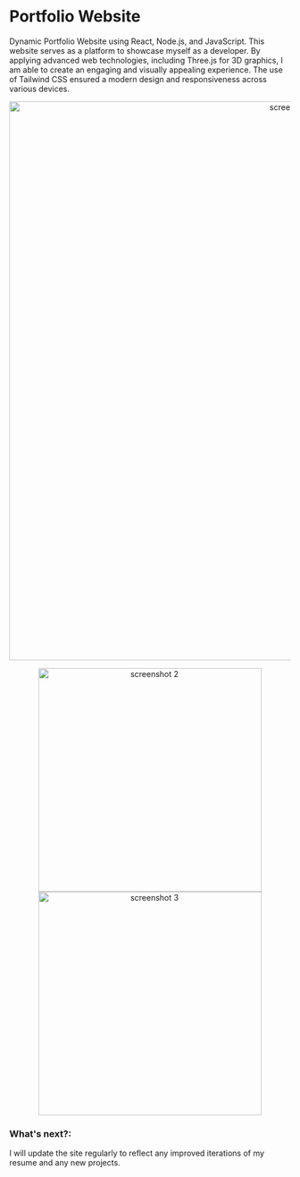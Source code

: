 # Portfolio Website
Dynamic Portfolio Website using React, Node.js, and JavaScript. 
This website serves as a platform to showcase myself as a developer. 
By applying advanced web technologies, including
Three.js for 3D graphics, I am able to create an engaging and visually appealing experience. 
The use of Tailwind CSS ensured a modern design and responsiveness across various devices.

<p align="center">
  <img src="https://github.com/user-attachments/assets/936358e3-b318-44d5-be9f-e9eb4d863942" alt="screenshot 1"  width="1000"/>
</p>

<p align="center">
   <img src="https://github.com/user-attachments/assets/d9949b6e-1756-42bf-bcb0-d33d35badbbb" alt="screenshot 2" width="400"/>
   <img src="https://github.com/user-attachments/assets/1e50d52f-fc5a-4616-b899-319d28ef660f" alt="screenshot 3" width="400"/>
</p>

### What's next?:
I will update the site regularly to reflect any improved iterations of my resume and any new projects.
